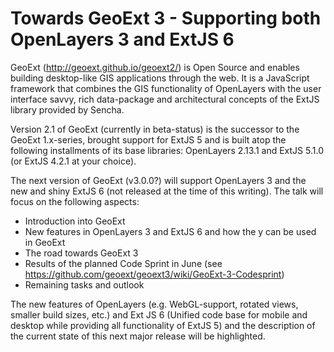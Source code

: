 # Towards GeoExt 3 - Supporting both OpenLayers 3 and ExtJS 6

GeoExt (http://geoext.github.io/geoext2/) is Open Source and enables 
building desktop-like GIS applications through the web. It is a JavaScript
framework that combines the GIS functionality of OpenLayers with the user
interface savvy, rich data-package and architectural concepts of the 
ExtJS library provided by Sencha.

Version 2.1 of GeoExt (currently in beta-status) is the successor to the 
GeoExt 1.x-series, brought support for ExtJS 5 and is built atop the following
installments of its base libraries: OpenLayers 2.13.1 and ExtJS 5.1.0 
(or ExtJS 4.2.1 at your choice).

The next version of GeoExt (v3.0.0?) will support OpenLayers 3 and the new and
shiny ExtJS 6 (not released at the time of this writing). The talk will focus
on the following aspects:

* Introduction into GeoExt
* New features in OpenLayers 3 and ExtJS 6 and how the y can be used in GeoExt
* The road towards GeoExt 3 
* Results of the planned Code Sprint in June
  (see https://github.com/geoext/geoext3/wiki/GeoExt-3-Codesprint)
* Remaining tasks and outlook

The new features of OpenLayers (e.g. WebGL-support, rotated views, 
smaller build sizes, etc.) and Ext JS 6 (Unified code base for mobile and 
desktop while providing all functionality of ExtJS 5) and the description of 
the current state of this next major release will be highlighted. 
